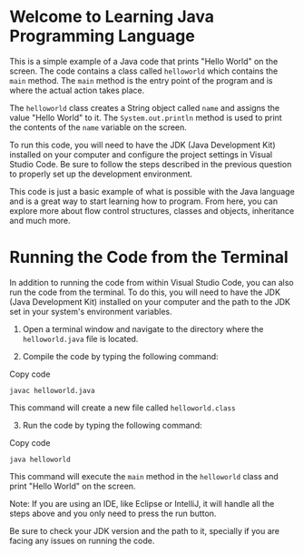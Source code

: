 
# Welcome to Learning Java Programming Language

This is a simple example of a Java code that prints "Hello World" on the screen. The code contains a class called `helloworld` which contains the `main` method. The `main` method is the entry point of the program and is where the actual action takes place.

The `helloworld` class creates a String object called `name` and assigns the value "Hello World" to it. The `System.out.println` method is used to print the contents of the `name` variable on the screen.

To run this code, you will need to have the JDK (Java Development Kit) installed on your computer and configure the project settings in Visual Studio Code. Be sure to follow the steps described in the previous question to properly set up the development environment.

This code is just a basic example of what is possible with the Java language and is a great way to start learning how to program. From here, you can explore more about flow control structures, classes and objects, inheritance and much more.

# Running the Code from the Terminal

In addition to running the code from within Visual Studio Code, you can also run the code from the terminal. To do this, you will need to have the JDK (Java Development Kit) installed on your computer and the path to the JDK set in your system's environment variables.

1.  Open a terminal window and navigate to the directory where the `helloworld.java` file is located.
    
2.  Compile the code by typing the following command:
    

Copy code

`javac helloworld.java` 

This command will create a new file called `helloworld.class`

3.  Run the code by typing the following command:

Copy code

`java helloworld` 

This command will execute the `main` method in the `helloworld` class and print "Hello World" on the screen.

Note: If you are using an IDE, like Eclipse or IntelliJ, it will handle all the steps above and you only need to press the run button.

Be sure to check your JDK version and the path to it, specially if you are facing any issues on running the code.